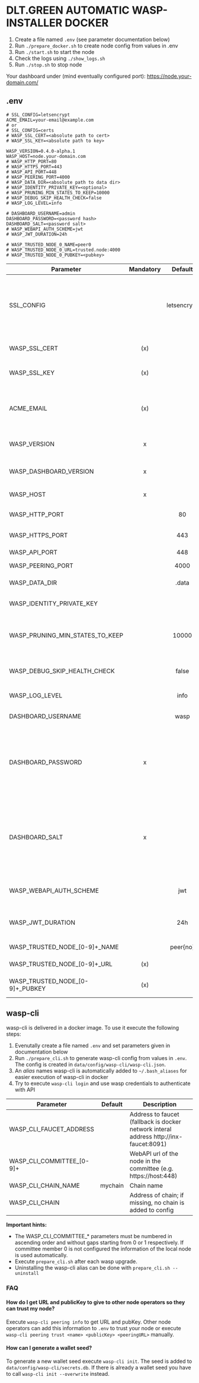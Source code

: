 # DLT.GREEN AUTOMATIC WASP-INSTALLER DOCKER

1. Create a file named `.env` (see parameter documentation below)
2. Run `./prepare_docker.sh` to create node config from values in .env
3. Run `./start.sh` to start the node
4. Check the logs using `./show_logs.sh`
5. Run `./stop.sh` to stop node

Your dashboard under (mind eventually configured port):
https://node.your-domain.com/

## .env

```
# SSL_CONFIG=letsencrypt
ACME_EMAIL=your-email@example.com
# or
# SSL_CONFIG=certs
# WASP_SSL_CERT=<absolute path to cert>
# WASP_SSL_KEY=<absolute path to key>

WASP_VERSION=0.4.0-alpha.1
WASP_HOST=node.your-domain.com
# WASP_HTTP_PORT=80
# WASP_HTTPS_PORT=443
# WASP_API_PORT=448
# WASP_PEERING_PORT=4000
# WASP_DATA_DIR=<absolute path to data dir>
# WASP_IDENTITY_PRIVATE_KEY=<optional>
# WASP_PRUNING_MIN_STATES_TO_KEEP=10000
# WASP_DEBUG_SKIP_HEALTH_CHECK=false
# WASP_LOG_LEVEL=info

# DASHBOARD_USERNAME=admin
DASHBOARD_PASSWORD=<password hash>
DASHBOARD_SALT=<password salt>
# WASP_WEBAPI_AUTH_SCHEME=jwt
# WASP_JWT_DURATION=24h

# WASP_TRUSTED_NODE_0_NAME=peer0
# WASP_TRUSTED_NODE_0_URL=trusted.node:4000
# WASP_TRUSTED_NODE_0_PUBKEY=<pubkey>
```

| Parameter                         | Mandatory |   Default   | Description                                                                                                                                                                                                        |
|-----------------------------------|:---------:|:-----------:|--------------------------------------------------------------------------------------------------------------------------------------------------------------------------------------------------------------------|
| SSL_CONFIG                        |           | letsencrypt | Allowed values: `certs`, `letsencrypt`. Default: `letsencrypt`. If set to certs `WASP_SSL_CERT` and `WASP_SSL_KEY` are used otherwise letsencrypt is used by default.                                              |
| WASP_SSL_CERT                     |    (x)    |             | Absolute path to SSL certificate (mandatory if `SSL_CONFIG=certs`)                                                                                                                                                 |
| WASP_SSL_KEY                      |    (x)    |             | Absolute path to SSL private key (mandatory if `SSL_CONFIG=certs`)                                                                                                                                                 |
| ACME_EMAIL                        |    (x)    |             | Mail address used to fetch SSL certificate from letsencrypt (mandatory if `SSL_CONFIG` not set or is set to `letsencrypt`).                                                                                        |                                |
| WASP_VERSION                      |     x     |             | Version of `iotaledger/wasp` docker image to use                                                                                                                                                                   |
| WASP_DASHBOARD_VERSION            |     x     |             | Version of `iotaledger/wasp-dashboard` docker image to use                                                                                                                                                         |
| WASP_HOST                         |     x     |             | Host domain name e.g. `wasp.dlt.green`                                                                                                                                                                             |
| WASP_HTTP_PORT                    |           |     80      | HTTP port to access dashboard. Must be 80 if letsencrypt is used.                                                                                                                                                  |
| WASP_HTTPS_PORT                   |           |     443     | HTTPS port to access dashboard                                                                                                                                                                                     |
| WASP_API_PORT                     |           |     448     | HTTPS port to access webapi                                                                                                                                                                                        |
| WASP_PEERING_PORT                 |           |    4000     | Peering port                                                                                                                                                                                                       |
| WASP_DATA_DIR                     |           |    .data    | Directory containing configuration, database etc.                                                                                                                                                                  |
| WASP_IDENTITY_PRIVATE_KEY         |           |             | Private key used to derive the node identity                                                                                                                                                                       |
| WASP_PRUNING_MIN_STATES_TO_KEEP   |           |    10000    | Minimum number of states to keep in the database. If the number of states exceeds this value, the oldest states are pruned.                                                                                        |
| WASP_DEBUG_SKIP_HEALTH_CHECK      |           |    false    | Set to true if health check should be skipped                                                                                                                                                                      |
| WASP_LOG_LEVEL                    |           |    info     | Log level of the node (e.g. debug, info, warn etc.)                                                                                                                                                                |
| DASHBOARD_USERNAME                |           |    wasp     | Username to access dashboard                                                                                                                                                                                       |
| DASHBOARD_PASSWORD                |     x     |             | Password hash (can be generated with `docker run --rm -it iotaledger/hornet:2.0-rc tool pwd-hash` or non-interactively with `docker run --rm iotaledger/hornet:2.0-rc tool pwd-hash --json --password <password>`) |
| DASHBOARD_SALT                    |     x     |             | Password salt (can be generated with `docker run --rm -it iotaledger/hornet:2.0-rc tool pwd-hash` or non-interactively with `docker run --rm iotaledger/hornet:2.0-rc tool pwd-hash --json --password <password>`) |
| WASP_WEBAPI_AUTH_SCHEME           |           |     jwt     | Defines scheme of authentication of client with the wasp node e.g. basic or jwt                                                                                                                                    |
| WASP_JWT_DURATION                 |           |     24h     | Defines how log jwt tokens are valid (is used for webapi and dashboard)                                                                                                                                            |
| WASP_TRUSTED_NODE_\[0-9\]+_NAME   |           |  peer{no}   | Name of trusted node / access node for evm                                                                                                                                                                         |
| WASP_TRUSTED_NODE_\[0-9\]+_URL    |    (x)    |             | URL of trusted node / access node for evm                                                                                                                                                                          |
| WASP_TRUSTED_NODE_\[0-9\]+_PUBKEY |    (x)    |             | PublicKey of trusted node / access node for evm                                                                                                                                                                    |

## wasp-cli

wasp-cli is delivered in a docker image. To use it execute the following steps:

1. Evenutally create a file named `.env` and set parameters given in documentation below
2. Run `./prepare_cli.sh` to generate wasp-cli config from values in `.env`. The config is created
   in `data/config/wasp-cli/wasp-cli.json`.
3. An _alias_ names wasp-cli is automatically added to `~/.bash_aliases` for easier execution of wasp-cli in docker
4. Try to execute `wasp-cli login` and use wasp credentials to authenticate with API

| Parameter                   | Default | Description                                                                           |
|-----------------------------|---------|---------------------------------------------------------------------------------------|
| WASP_CLI_FAUCET_ADDRESS     |         | Address to faucet (fallback is docker network interal address http://inx-faucet:8091) |
| WASP_CLI_COMMITTEE_\[0-9\]+ |         | WebAPI url of the node in the committee (e.g. https://host:448)                       |
| WASP_CLI_CHAIN_NAME         | mychain | Chain name                                                                            |
| WASP_CLI_CHAIN              |         | Address of chain; if missing, no chain is added to config                             |

**Important hints:**

- The WASP_CLI_COMMITTEE_* parameters must be numbered in ascending order and without gaps starting from 0 or 1
  respectively. If committee member 0 is not configured the information of the local node is used automatically.
- Execute `prepare_cli.sh` after each wasp upgrade.
- Uninstalling the wasp-cli alias can be done with `prepare_cli.sh --uninstall`

### FAQ

#### How do I get URL and publicKey to give to other node operators so they can trust my node?

Execute `wasp-cli peering info` to get URL and pubKey. Other node operators can add this information to `.env` to trust
your node or execute `wasp-cli peering trust <name> <publicKey> <peeringURL>` manually.

#### How can I generate a wallet seed?

To generate a new wallet seed execute `wasp-cli init`. The seed is added to `data/config/wasp-cli/secrets.db`. If there
is already a wallet seed you have to call `wasp-cli init --overwrite` instead.
